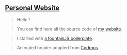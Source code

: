 ## [Personal Website](https://github.com/BastienScanu/bastienscanu)
> Hello !

> You can find here all the source code of [my website](https://bastien-scanu.com).

> I started with [a fountainJS boilerplate](http://fountainjs.io/doc/).

> Animated header adapted from [Codrops](https://tympanus.net/codrops/2014/09/23/animated-background-headers/).